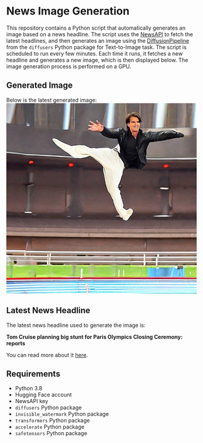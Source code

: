 # News Image Generation
This repository contains a Python script that automatically generates an image based on a news headline. The script uses the [NewsAPI](https://newsapi.org/) to fetch the latest headlines, and then generates an image using the [DiffusionPipeline](https://github.com/huggingface/diffusers) from the `diffusers` Python package for Text-to-Image task.
The script is scheduled to run every few minutes. Each time it runs, it fetches a new headline and generates a new image, which is then displayed below. The image generation process is performed on a GPU.

## Generated Image
Below is the latest generated image:
![Generated Image](image.png)

## Latest News Headline
The latest news headline used to generate the image is:

**Tom Cruise planning big stunt for Paris Olympics Closing Ceremony: reports**

You can read more about it [here](https://news.google.com/rss/articles/CBMisgFBVV95cUxNTkxnQXppdXpDS01rczlvRExLaVoyVEZmUTFsT1pfT1BsU293RHBpb2F1MWotcE0tcHVCY2NHb2ZGVGpPZ3VMc3JaOTZubXdnTlR4ZWx6YmhtWU12aU5DOGdWaDJNWTQ2Q0gwUW4wcGdHdURjRkwyQUgxdFdveGRObzZTRjBKa1JtT00zVnVuQ0xvWkJ4TmJUZzVsU2R6by1ncVJReDlGc0k5UXk0aXF3MDNn?oc=5).

## Requirements
- Python 3.8
- Hugging Face account
- NewsAPI key
- `diffusers` Python package
- `invisible_watermark` Python package
- `transformers` Python package
- `accelerate` Python package
- `safetensors` Python package
